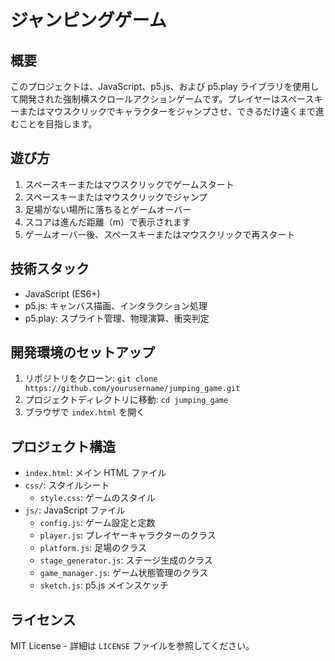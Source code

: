 # ジャンピングゲーム

## 概要

このプロジェクトは、JavaScript、p5.js、および p5.play ライブラリを使用して開発された強制横スクロールアクションゲームです。プレイヤーはスペースキーまたはマウスクリックでキャラクターをジャンプさせ、できるだけ遠くまで進むことを目指します。

## 遊び方

1. スペースキーまたはマウスクリックでゲームスタート
2. スペースキーまたはマウスクリックでジャンプ
3. 足場がない場所に落ちるとゲームオーバー
4. スコアは進んだ距離（m）で表示されます
5. ゲームオーバー後、スペースキーまたはマウスクリックで再スタート

## 技術スタック

-   JavaScript (ES6+)
-   p5.js: キャンバス描画、インタラクション処理
-   p5.play: スプライト管理、物理演算、衝突判定

## 開発環境のセットアップ

1. リポジトリをクローン: `git clone https://github.com/yourusername/jumping_game.git`
2. プロジェクトディレクトリに移動: `cd jumping_game`
3. ブラウザで `index.html` を開く

## プロジェクト構造

-   `index.html`: メイン HTML ファイル
-   `css/`: スタイルシート
    -   `style.css`: ゲームのスタイル
-   `js/`: JavaScript ファイル
    -   `config.js`: ゲーム設定と定数
    -   `player.js`: プレイヤーキャラクターのクラス
    -   `platform.js`: 足場のクラス
    -   `stage_generator.js`: ステージ生成のクラス
    -   `game_manager.js`: ゲーム状態管理のクラス
    -   `sketch.js`: p5.js メインスケッチ

## ライセンス

MIT License - 詳細は `LICENSE` ファイルを参照してください。
